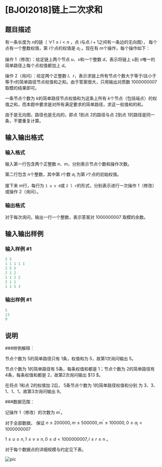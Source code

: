 # [BJOI2018]链上二次求和

## 题目描述

有一条长度为 $n$的链（ $\forall 1 \leq i < n$ ，点 $i$与点 $i+1$之间有一条边的无向图）， 每个点有一个整数权值，第 $i$个点的权值是 $a_i$ 。现在有 $m$个操作，每个操作如下：

操作 1（修改）：给定链上两个节点 $u$、$v$和一个整数 $d$，表示将链上 $u$到 $v$唯一的简单路径上每个点权值都加上 $d$。

操作 2（询问）：给定两个正整数 $l$、$r$，表示求链上所有节点个数大于等于$l$且小于等于$r$的简单路径节点权值和之和。由于答案很大，只用输出对质数 $1000000007$ 取模的结果即可。

一条节点个数为 $k$的简单路径节点权值和为这条上所有 $k$个节点（包括端点）的权值之和，而本题中要求是对所有满足要求的简单路径，求这一权值和的和。

由于是无向图，路径也是无向的，即点 $1$到点 $2$的路径与点 $2$到点 $1$的路径是同一条，不要重复计算。

## 输入输出格式

### 输入格式

输入第一行包含两个正整数 $n$、$m$，分别表示节点个数和操作次数。

第二行包含 $n$个整数，其中第 $i$个数 $a_i$ 为第 $i$个点的初始权值。

接下来 $m$行，每行为 ```1 u v d```或 ```2 l r```的形式，分别表示进行一次操作 1（修改）或操作 2（询问）。 

### 输出格式

对于每次询问，输出一行一个整数，表示答案对 $1000000007$ 取模的余数。

## 输入输出样例

### 输入样例 #1

```cpp
5 5
1 1 1 1 1
2 5 5
2 1 2
1 1 2 2
2 1 1
1 1 5 3
```


### 输出样例 #1

```cpp
5
13
9
```


## 说明

###样例解释：

节点个数为 $5$的简单路径只有 $1$条，权值和为 $5$，故第1次询问输出 $5$。

节点个数为 $1$的简单路径有 $5$条，每条权值和都是 $1$；节点个数为 $2$的简单路径有 $4$条，每条权值和都是 $2$，故第2次询问输出 $13 $。

在将点 $1$和点 $2$的权值加 $2$后， $5$条节点个数为 $1$的简单路径权值和分别 为 $3$、$3$、$1$、$1$、$1$，故第3次询问输出 $9$。

###数据范围：

记操作 1（修改）的次数为 $m^\prime$。

对于全部数据， 保证 $n \leq 200000, m \leq 500000, m^\prime \leq 100000, 0 \leq a_i < 1000000007$

$1 \leq u \leq n, 1\leq v \leq n, 0 \leq d < 1000000007, l \leq r \leq n$ 。

对于每个数据点的详细规模与约定见下表。

![pic](https://cdn.luogu.com.cn/upload/pic/17580.png)


